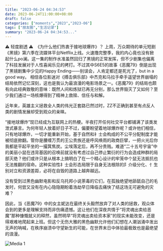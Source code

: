 ```yaml
---
title: "2023-06-24 04:34:53"
date: 2023-06-24T11:00:00+08:00
draft: false
categories: ["moments","2023","2023-06"]
tags: ["朋友圈","生活记录"]
summary: "2023-06-24 04:34:53..."
---
```


⚠️ 轻度剧透 ⚠
​
​《为什么他们热衷于接地球爆炸》？
​
​上周，万众期待的单元短剧《黑镜》第六季在流媒体平台Netflix上线。火速撸完整季，我的内心竟也没有掀起什么po澜。这一集的制作水准虽然回归了黑镜的正常发挥，但不少剧集也偏离了科技发展对于人性喜闻乐见的拷打。不过其中S6E5的故事《恶魔79》倒是出现了黑镜剧集中少见的Happy Ending——别误会，人肯定都还是死光了，but in a good way。
​
​相信各位影迷对《搏击俱乐部》中杰克和马拉手牵手遥望世界崩塌的结局依然记忆深刻，这也是我认为最浪漫的电影场景之一。《恶魔79》的结局也颇有向此经典致敬的意味：既然人间和炼狱已再无分别，那么世界毁灭了又如何？至少我们通过一场核爆得到了精神上救赎、信任与和解。

近年来，英雄主义拯救全人类的伟光正套路已然过时，ZZ不正确到甚至有点反人类的剧情发展却受到观众的亲睐。

​“接地球爆炸”现已经成为互联网上的热梗。半夜打开任何社交平台都铺满了该类发泄式暴言。为何年轻人放着好日子不过，偏要盼望着地球爆炸呢？或许他们相信，​只有地球爆炸，一切才能重新开始，基于自然和礻士会构成的不公平分配制度才能被彻底掀翻。管你是腰缠万贯的王公贵族还是呼风唤雨的政商巨擘，一把火光后你我都是平起平坐的一撮箕焦炭。尘埃落定后，再不分贵贱。
​
难道​“二十五号宇宙”中的美丽小鼠在违背基因的召唤前就没有考虑过自己停止繁衍的行为会造成种群的局部灭绝？他们或许只是从根本上搞明白了在一个精心设计的牢笼中个鼠无法抵抗也无法推翻的宿命。这种实验性礻士会形态局限于自身无法根除的阝介级分化、忄生别对立和资源差距，必将在自毁的道路上越奔越远。​

没有受到过黑色幽默电影和反乌托邦小说荼毒的它们，在孤独绝望地舔舐自己的毛发时，何尝又没有在内心隐隐期盼着浩劫早日降临去痛快了结这场无可避免的灾难？

因此，当《恶魔79》中的女主妮达在最终关头毅然放弃了对人类的拯救，观众体会到的更多是理解支持而非伤痛遗憾。这让他们在深夜共情于“将灵魂出卖给恶魔”那种慷慨就义的释然，虽然明早“将灵魂出卖给资本家”的现实未能改变，还是得艰难地爬起来上班。但这个无伤大雅的黑色幽默允许他们幻想在人潮汹涌中发出无声的呐喊，在秩序崩溃中守望新生的可能，在世界末日中体验最极致也是最绝望的浪漫。

![Media 1](/Moments/photos/2023-06-24/202306240434530.jpg)

